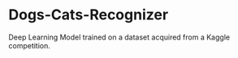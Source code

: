 # Dogs-Cats-Recognizer
Deep Learning Model trained on a dataset acquired from a Kaggle competition.
